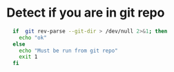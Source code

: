 # Detect if you are in git repo

```bash
  if  git rev-parse --git-dir > /dev/null 2>&1; then
    echo "ok"
  else
    echo "Must be run from git repo"
    exit 1
  fi
```
